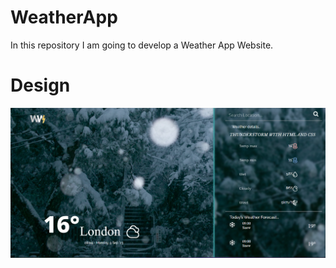 # WeatherApp
In this repository I am going to develop a Weather App Website.

# Design 
![design photo](design.png)